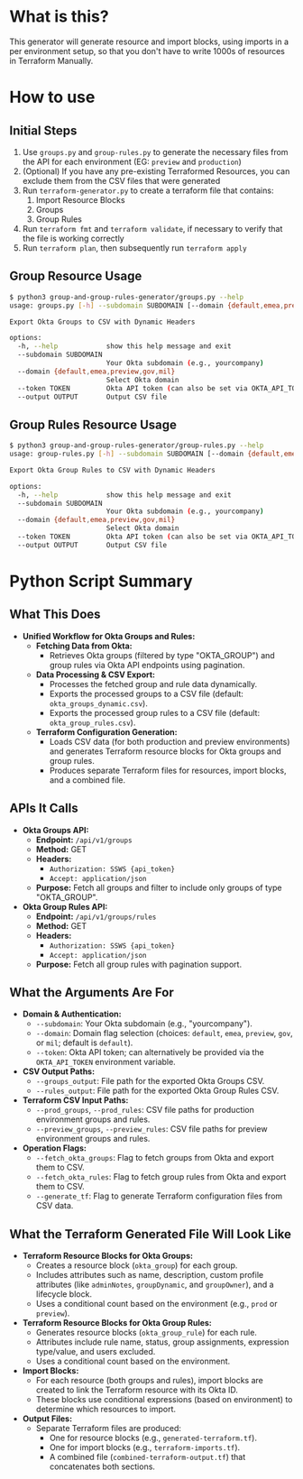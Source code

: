 # What is this?

This generator will generate resource and import blocks, using imports in a per environment setup, so that you don't have to write 1000s of resources in Terraform Manually.

# How to use

## Initial Steps

1. Use `groups.py` and `group-rules.py` to generate the necessary files from the API for each environment (EG: `preview` and `production`)
2. (Optional) If you have any pre-existing Terraformed Resources, you can exclude them from the CSV files that were generated
3. Run `terraform-generator.py` to create a terraform file that contains:
   1. Import Resource Blocks
   2. Groups
   3. Group Rules
4. Run `terraform fmt` and `terraform validate`, if necessary to verify that the file is working correctly
5. Run `terraform plan`, then subsequently run `terraform apply`

## Group Resource Usage

```bash
$ python3 group-and-group-rules-generator/groups.py --help                                                                                                                             [22:12:49]
usage: groups.py [-h] --subdomain SUBDOMAIN [--domain {default,emea,preview,gov,mil}] [--token TOKEN] [--output OUTPUT]

Export Okta Groups to CSV with Dynamic Headers

options:
  -h, --help            show this help message and exit
  --subdomain SUBDOMAIN
                        Your Okta subdomain (e.g., yourcompany)
  --domain {default,emea,preview,gov,mil}
                        Select Okta domain
  --token TOKEN         Okta API token (can also be set via OKTA_API_TOKEN env variable)
  --output OUTPUT       Output CSV file
```
## Group Rules Resource Usage


```bash
$ python3 group-and-group-rules-generator/group-rules.py --help                                                                                                                        [22:20:13]
usage: group-rules.py [-h] --subdomain SUBDOMAIN [--domain {default,emea,preview,gov,mil}] [--token TOKEN] [--output OUTPUT]

Export Okta Group Rules to CSV with Dynamic Headers

options:
  -h, --help            show this help message and exit
  --subdomain SUBDOMAIN
                        Your Okta subdomain (e.g., yourcompany)
  --domain {default,emea,preview,gov,mil}
                        Select Okta domain
  --token TOKEN         Okta API token (can also be set via OKTA_API_TOKEN env variable)
  --output OUTPUT       Output CSV file
```



# Python Script Summary

## What This Does
- **Unified Workflow for Okta Groups and Rules:**
  - **Fetching Data from Okta:**
    - Retrieves Okta groups (filtered by type "OKTA_GROUP") and group rules via Okta API endpoints using pagination.
  - **Data Processing & CSV Export:**
    - Processes the fetched group and rule data dynamically.
    - Exports the processed groups to a CSV file (default: `okta_groups_dynamic.csv`).
    - Exports the processed group rules to a CSV file (default: `okta_group_rules.csv`).
  - **Terraform Configuration Generation:**
    - Loads CSV data (for both production and preview environments) and generates Terraform resource blocks for Okta groups and group rules.
    - Produces separate Terraform files for resources, import blocks, and a combined file.

## APIs It Calls
- **Okta Groups API:**
  - **Endpoint:** `/api/v1/groups`
  - **Method:** GET
  - **Headers:**  
    - `Authorization: SSWS {api_token}`
    - `Accept: application/json`
  - **Purpose:** Fetch all groups and filter to include only groups of type "OKTA_GROUP".
- **Okta Group Rules API:**
  - **Endpoint:** `/api/v1/groups/rules`
  - **Method:** GET
  - **Headers:**  
    - `Authorization: SSWS {api_token}`
    - `Accept: application/json`
  - **Purpose:** Fetch all group rules with pagination support.

## What the Arguments Are For
- **Domain & Authentication:**
  - `--subdomain`: Your Okta subdomain (e.g., "yourcompany").
  - `--domain`: Domain flag selection (choices: `default`, `emea`, `preview`, `gov`, or `mil`; default is `default`).
  - `--token`: Okta API token; can alternatively be provided via the `OKTA_API_TOKEN` environment variable.
- **CSV Output Paths:**
  - `--groups_output`: File path for the exported Okta Groups CSV.
  - `--rules_output`: File path for the exported Okta Group Rules CSV.
- **Terraform CSV Input Paths:**
  - `--prod_groups`, `--prod_rules`: CSV file paths for production environment groups and rules.
  - `--preview_groups`, `--preview_rules`: CSV file paths for preview environment groups and rules.
- **Operation Flags:**
  - `--fetch_okta_groups`: Flag to fetch groups from Okta and export them to CSV.
  - `--fetch_okta_rules`: Flag to fetch group rules from Okta and export them to CSV.
  - `--generate_tf`: Flag to generate Terraform configuration files from CSV data.

## What the Terraform Generated File Will Look Like
- **Terraform Resource Blocks for Okta Groups:**
  - Creates a resource block (`okta_group`) for each group.
  - Includes attributes such as name, description, custom profile attributes (like `adminNotes`, `groupDynamic`, and `groupOwner`), and a lifecycle block.
  - Uses a conditional count based on the environment (e.g., `prod` or `preview`).
- **Terraform Resource Blocks for Okta Group Rules:**
  - Generates resource blocks (`okta_group_rule`) for each rule.
  - Attributes include rule name, status, group assignments, expression type/value, and users excluded.
  - Uses a conditional count based on the environment.
- **Import Blocks:**
  - For each resource (both groups and rules), import blocks are created to link the Terraform resource with its Okta ID.
  - These blocks use conditional expressions (based on environment) to determine which resources to import.
- **Output Files:**
  - Separate Terraform files are produced:
    - One for resource blocks (e.g., `generated-terraform.tf`).
    - One for import blocks (e.g., `terraform-imports.tf`).
    - A combined file (`combined-terraform-output.tf`) that concatenates both sections.